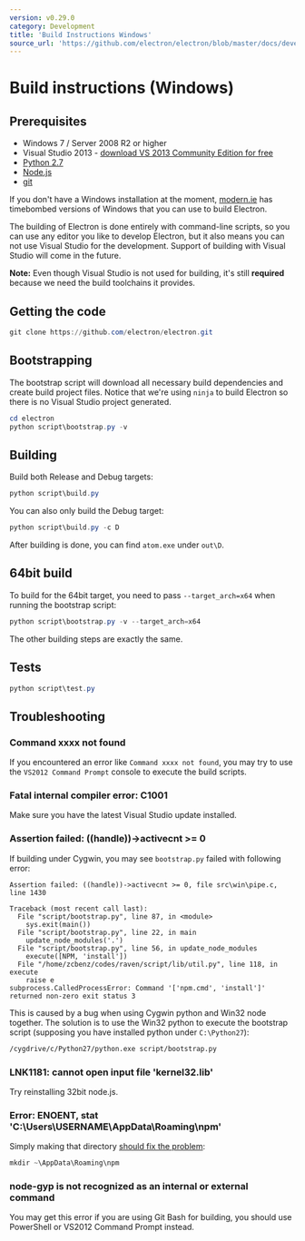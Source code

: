 ```yaml
---
version: v0.29.0
category: Development
title: 'Build Instructions Windows'
source_url: 'https://github.com/electron/electron/blob/master/docs/development/build-instructions-windows.md'
---
```


# Build instructions (Windows)

## Prerequisites

* Windows 7 / Server 2008 R2 or higher
* Visual Studio 2013 - [download VS 2013 Community Edition for
  free](http://www.visualstudio.com/products/visual-studio-community-vs)
* [Python 2.7](http://www.python.org/download/releases/2.7/)
* [Node.js](http://nodejs.org/download/)
* [git](http://git-scm.com)

If you don't have a Windows installation at the moment,
[modern.ie](https://www.modern.ie/en-us/virtualization-tools#downloads) has
timebombed versions of Windows that you can use to build Electron.

The building of Electron is done entirely with command-line scripts, so you
can use any editor you like to develop Electron, but it also means you can
not use Visual Studio for the development. Support of building with Visual
Studio will come in the future.

**Note:** Even though Visual Studio is not used for building, it's still
**required** because we need the build toolchains it provides.

## Getting the code

```powershell
git clone https://github.com/electron/electron.git
```

## Bootstrapping

The bootstrap script will download all necessary build dependencies and create
build project files. Notice that we're using `ninja` to build Electron so
there is no Visual Studio project generated.

```powershell
cd electron
python script\bootstrap.py -v
```

## Building

Build both Release and Debug targets:

```powershell
python script\build.py
```

You can also only build the Debug target:

```powershell
python script\build.py -c D
```

After building is done, you can find `atom.exe` under `out\D`.

## 64bit build

To build for the 64bit target, you need to pass `--target_arch=x64` when running
the bootstrap script:

```powershell
python script\bootstrap.py -v --target_arch=x64
```

The other building steps are exactly the same.

## Tests

```powershell
python script\test.py
```

## Troubleshooting

### Command xxxx not found

If you encountered an error like `Command xxxx not found`, you may try to use
the `VS2012 Command Prompt` console to execute the build scripts.

### Fatal internal compiler error: C1001

Make sure you have the latest Visual Studio update installed.

### Assertion failed: ((handle))->activecnt >= 0

If building under Cygwin, you may see `bootstrap.py` failed with following
error:

```
Assertion failed: ((handle))->activecnt >= 0, file src\win\pipe.c, line 1430

Traceback (most recent call last):
  File "script/bootstrap.py", line 87, in <module>
    sys.exit(main())
  File "script/bootstrap.py", line 22, in main
    update_node_modules('.')
  File "script/bootstrap.py", line 56, in update_node_modules
    execute([NPM, 'install'])
  File "/home/zcbenz/codes/raven/script/lib/util.py", line 118, in execute
    raise e
subprocess.CalledProcessError: Command '['npm.cmd', 'install']' returned non-zero exit status 3
```

This is caused by a bug when using Cygwin python and Win32 node together. The
solution is to use the Win32 python to execute the bootstrap script (supposing
you have installed python under `C:\Python27`):

```bash
/cygdrive/c/Python27/python.exe script/bootstrap.py
```

### LNK1181: cannot open input file 'kernel32.lib'

Try reinstalling 32bit node.js.

### Error: ENOENT, stat 'C:\Users\USERNAME\AppData\Roaming\npm'

Simply making that directory [should fix the problem](http://stackoverflow.com/a/25095327/102704):

```powershell
mkdir ~\AppData\Roaming\npm
```

### node-gyp is not recognized as an internal or external command

You may get this error if you are using Git Bash for building, you should use
PowerShell or VS2012 Command Prompt instead.
